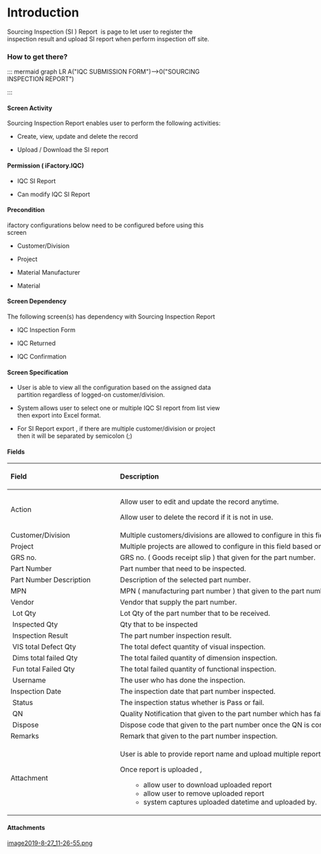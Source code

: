 # Introduction

Sourcing Inspection (SI ) Report  is page to let user to register the inspection result and upload SI report when perform inspection off site.


### **How to get there?** 



::: mermaid
graph LR
A("IQC SUBMISSION FORM")-->0("SOURCING INSPECTION REPORT")

:::


#### **Screen Activity** 


Sourcing Inspection Report enables user to perform the following activities:

- Create, view, update and delete the record


- Upload / Download the SI report


#### **Permission ( iFactory.IQC)** 



- IQC SI Report

- Can modify IQC SI Report


#### **Precondition** 


ifactory configurations below need to be configured before using this screen

- Customer/Division


- Project


- Material Manufacturer


- Material



#### **Screen Dependency** 


The following screen(s) has dependency with Sourcing Inspection Report

- IQC Inspection Form

- IQC Returned

- IQC Confirmation


#### **Screen Specification** 



- User is able to view all the configuration based on the assigned data partition regardless of logged-on customer/division.

- System allows user to select one or multiple IQC SI report from list view then export into Excel format.

- For SI Report export , if there are multiple customer/division or project then it will be separated by semicolon (;)


#### **Fields** 


<table class="relative-table wrapped confluenceTable" style="width: 1373.0px;"><colgroup><col style="width: 255.359px;" /><col style="width: 1116.64px;" /></colgroup><thead><tr><th style="text-align: left;" class="confluenceTh"><p>Field</p></th><th style="text-align: left;" class="confluenceTh"><p>Description</p></th></tr></thead><tbody><tr><td style="text-align: left;" class="confluenceTd">Action</td><td style="text-align: left;" class="confluenceTd"><p>Allow user to edit and update the record anytime.</p><p>Allow user to delete the record if it is not in use.</p></td></tr><tr><td style="text-align: left;" class="confluenceTd">Customer/Division</td><td style="text-align: left;" class="confluenceTd">Multiple customers/divisions are allowed to configure in this field based on the assigned data partition.</td></tr><tr><td style="text-align: left;" colspan="1" class="confluenceTd">Project</td><td style="text-align: left;" colspan="1" class="confluenceTd">Multiple projects are allowed to configure in this field based on the selected customer/division.</td></tr><tr><td style="text-align: left;" colspan="1" class="confluenceTd">GRS no.</td><td style="text-align: left;" colspan="1" class="confluenceTd">GRS no. ( Goods receipt slip ) that given for the part number.</td></tr><tr><td style="text-align: left;" class="confluenceTd">Part Number</td><td style="text-align: left;" class="confluenceTd">Part number that need to be inspected.</td></tr><tr><td style="text-align: left;" class="confluenceTd">Part Number Description</td><td style="text-align: left;" colspan="1" class="confluenceTd">Description of the selected part number.</td></tr><tr><td style="text-align: left;" colspan="1" class="confluenceTd">MPN</td><td style="text-align: left;" colspan="1" class="confluenceTd">MPN ( manufacturing part number ) that given to the part number.</td></tr><tr><td style="text-align: left;" colspan="1" class="confluenceTd">Vendor</td><td style="text-align: left;" colspan="1" class="confluenceTd">Vendor that supply the part number.</td></tr><tr><td style="text-align: left;" colspan="1" class="confluenceTd"> Lot Qty</td><td style="text-align: left;" colspan="1" class="confluenceTd">Lot Qty of the part number that to be received.</td></tr><tr><td style="text-align: left;" colspan="1" class="confluenceTd"> Inspected Qty</td><td style="text-align: left;" colspan="1" class="confluenceTd">Qty that to be inspected</td></tr><tr><td style="text-align: left;" colspan="1" class="confluenceTd"> Inspection Result</td><td style="text-align: left;" colspan="1" class="confluenceTd">The part number inspection result.</td></tr><tr><td style="text-align: left;" colspan="1" class="confluenceTd"> VIS total Defect Qty</td><td style="text-align: left;" colspan="1" class="confluenceTd">The total defect quantity of visual inspection.</td></tr><tr><td style="text-align: left;" colspan="1" class="confluenceTd"> Dims total failed Qty</td><td style="text-align: left;" colspan="1" class="confluenceTd">The total failed quantity of dimension inspection.</td></tr><tr><td class="confluenceTd"> Fun total Failed Qty</td><td class="confluenceTd">The total failed quantity of functional inspection.</td></tr><tr><td class="confluenceTd"> Username</td><td class="confluenceTd">The user who has done the inspection.</td></tr><tr><td class="confluenceTd">Inspection Date</td><td class="confluenceTd">The inspection date that part number inspected.</td></tr><tr><td class="confluenceTd"> Status</td><td class="confluenceTd">The inspection status whether is Pass or fail.</td></tr><tr><td class="confluenceTd"> QN</td><td class="confluenceTd">Quality Notification that given to the part number which has failed the inspection.</td></tr><tr><td class="confluenceTd"> Dispose</td><td class="confluenceTd">Dispose code that given to the part number once the QN is confirmed.</td></tr><tr><td class="confluenceTd">Remarks</td><td class="confluenceTd">Remark that given to the part number inspection.</td></tr><tr><td colspan="1" class="confluenceTd">Attachment </td><td colspan="1" class="confluenceTd"><p>User is able to provide report name and upload multiple reports.</p><p>Once report is uploaded , </p><ul><li style="list-style-type: none;"><ul><li><span>allow user to download uploaded report </span></li><li><span>allow user to remove uploaded report</span></li><li><span>system captures uploaded datetime and uploaded by.</span></li></ul></li></ul></td></tr></tbody></table>



#### Attachments

[image2019-8-27_11-26-55.png](/.attachments/110920584.png)
